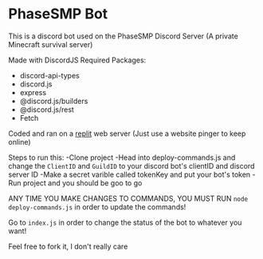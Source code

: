 # PhaseSMP Bot

This is a discord bot used on the PhaseSMP Discord Server (A private Minecraft survival server)

Made with DiscordJS
Required Packages:
- discord-api-types
- discord.js
- express
- @discord.js/builders
- @discord.js/rest
- Fetch

Coded and ran on a [replit](https://replit.com) web server (Just use a website pinger to keep online)

Steps to run this:
-Clone project
-Head into deploy-commands.js and change the `ClientID` and `GuildID` to your discord bot's clientID and discord server ID
-Make a secret varible called tokenKey and put your bot's token
-Run project and you should be goo to go


ANY TIME YOU MAKE CHANGES TO COMMANDS, YOU MUST RUN `node deploy-commands.js` in order to update the commands!  

Go to `index.js` in order to change the status of the bot to whatever you want!

Feel free to fork it, I don't really care
